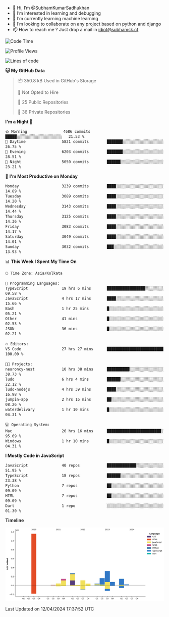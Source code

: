 - 👋 Hi, I’m @SubhamKumarSadhukhan
- 👀 I’m interested in learning and debugging
- 🌱 I’m currently learning machine learning
- 💞️ I’m looking to collaborate on any project based on python and django
- 📫 How to reach me ?
      Just drop a mail in idiot@subhamsk.cf

<!---
SubhamKumarSadhukhan/SubhamKumarSadhukhan is a ✨ special ✨ repository because its `README.md` (this file) appears on your GitHub profile.
You can click the Preview link to take a look at your changes.
--->


<!--START_SECTION:waka-->
![Code Time](http://img.shields.io/badge/Code%20Time-2%2C117%20hrs%2025%20mins-blue)

![Profile Views](http://img.shields.io/badge/Profile%20Views-0-blue)

![Lines of code](https://img.shields.io/badge/From%20Hello%20World%20I%27ve%20Written-2.5%20million%20lines%20of%20code-blue)

**🐱 My GitHub Data** 

> 📦 350.8 kB Used in GitHub's Storage 
 > 
> 🚫 Not Opted to Hire
 > 
> 📜 25 Public Repositories 
 > 
> 🔑 36 Private Repositories 
 > 
**I'm a Night 🦉** 

```text
🌞 Morning                4686 commits        █████░░░░░░░░░░░░░░░░░░░░   21.53 % 
🌆 Daytime                5821 commits        ███████░░░░░░░░░░░░░░░░░░   26.75 % 
🌃 Evening                6203 commits        ███████░░░░░░░░░░░░░░░░░░   28.51 % 
🌙 Night                  5050 commits        ██████░░░░░░░░░░░░░░░░░░░   23.21 % 
```
📅 **I'm Most Productive on Monday** 

```text
Monday                   3239 commits        ████░░░░░░░░░░░░░░░░░░░░░   14.89 % 
Tuesday                  3089 commits        ████░░░░░░░░░░░░░░░░░░░░░   14.20 % 
Wednesday                3143 commits        ████░░░░░░░░░░░░░░░░░░░░░   14.44 % 
Thursday                 3125 commits        ████░░░░░░░░░░░░░░░░░░░░░   14.36 % 
Friday                   3083 commits        ████░░░░░░░░░░░░░░░░░░░░░   14.17 % 
Saturday                 3049 commits        ████░░░░░░░░░░░░░░░░░░░░░   14.01 % 
Sunday                   3032 commits        ███░░░░░░░░░░░░░░░░░░░░░░   13.93 % 
```


📊 **This Week I Spent My Time On** 

```text
🕑︎ Time Zone: Asia/Kolkata

💬 Programming Languages: 
TypeScript               19 hrs 6 mins       █████████████████░░░░░░░░   69.58 % 
JavaScript               4 hrs 17 mins       ████░░░░░░░░░░░░░░░░░░░░░   15.66 % 
Bash                     1 hr 25 mins        █░░░░░░░░░░░░░░░░░░░░░░░░   05.21 % 
Other                    41 mins             █░░░░░░░░░░░░░░░░░░░░░░░░   02.53 % 
JSON                     36 mins             █░░░░░░░░░░░░░░░░░░░░░░░░   02.21 % 

🔥 Editors: 
VS Code                  27 hrs 27 mins      █████████████████████████   100.00 % 

🐱‍💻 Projects: 
neuroncy-nest            10 hrs 38 mins      ██████████░░░░░░░░░░░░░░░   38.73 % 
ludo                     6 hrs 4 mins        ██████░░░░░░░░░░░░░░░░░░░   22.12 % 
ludo-nodejs              4 hrs 39 mins       ████░░░░░░░░░░░░░░░░░░░░░   16.98 % 
jumpin-app               2 hrs 16 mins       ██░░░░░░░░░░░░░░░░░░░░░░░   08.26 % 
waterdelivary            1 hr 10 mins        █░░░░░░░░░░░░░░░░░░░░░░░░   04.31 % 

💻 Operating System: 
Mac                      26 hrs 16 mins      ████████████████████████░   95.69 % 
Windows                  1 hr 10 mins        █░░░░░░░░░░░░░░░░░░░░░░░░   04.31 % 
```

**I Mostly Code in JavaScript** 

```text
JavaScript               40 repos            █████████████░░░░░░░░░░░░   51.95 % 
TypeScript               18 repos            ██████░░░░░░░░░░░░░░░░░░░   23.38 % 
Python                   7 repos             ██░░░░░░░░░░░░░░░░░░░░░░░   09.09 % 
HTML                     7 repos             ██░░░░░░░░░░░░░░░░░░░░░░░   09.09 % 
Dart                     1 repo              ░░░░░░░░░░░░░░░░░░░░░░░░░   01.30 % 
```



**Timeline**

![Lines of Code chart](https://raw.githubusercontent.com/SubhamKumarSadhukhan/SubhamKumarSadhukhan/main/assets/bar_graph.png)


 Last Updated on 12/04/2024 17:37:52 UTC
<!--END_SECTION:waka-->
